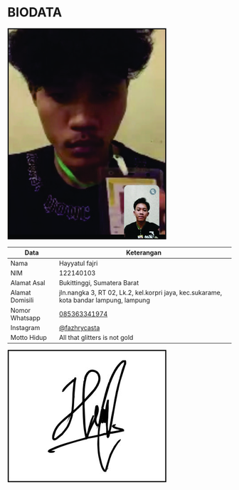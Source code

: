 # BIODATA

![Foto](103_foto.jpg)

| Data            | Keterangan |
| --------------- | ------------- |
| Nama            | Hayyatul fajri |
| NIM             | 122140103 |
| Alamat Asal     | Bukittinggi, Sumatera Barat |
| Alamat Domisili | jln.nangka 3, RT 02, Lk.2, kel.korpri jaya,  kec.sukarame, kota bandar lampung, lampung |
| Nomor Whatsapp  | [085363341974](https://wa.me/+6285363341974) |
| Instagram       | [@fazhrycasta](https://instagram.com/fazhrycasta) |
| Motto Hidup     | All that glitters is not gold |

![TTD](103_ttd.jpg)
